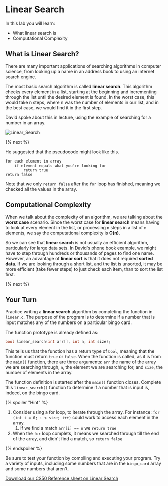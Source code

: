 # Linear Search

In this lab you will learn:

- What linear search is
- Computational Complexity

## What is Linear Search?

There are many important applications of searching algorithms in computer science, from looking up a name in an address book to using an internet search engine.

The most basic search algorithm is called **linear search**. This algorithm checks every element in a list, starting at the beginning and incrementing through the list until the desired element is found. In the worst case, this would take n steps, where n was the number of elements in our list, and in the best case, we would find it in the first step.

David spoke about this in lecture, using the example of searching for a number in an array.

![Linear_Search](http://labs.cs50nestm.net/linear_search.gif)

{% next %}

He suggested that the pseudocode might look like this.

```
for each element in array
    if element equals what you're looking for
        return true
return false
```

Note that we only `return false` after the `for` loop has finished, meaning we checked all the values in the array.


## Computational Complexity

When we talk about the complexity of an algorithm, we are talking about the **worst case** scenario. Since the worst case for **linear search** means having to look at every element in the list, or processing `n` steps in a list of `n` elements, we say the computational complexity is **O(n)**.

So we can see that **linear search** is not usually an efficient algorithm, particularly for large data sets. In David's phone book example, we might have to step through hundreds or thousands of pages to find one name. However, an advantage of **linear sort** is that it does not required **sorted data**. If we are looking through a short list, and the list is unsorted, it may be more efficient (take fewer steps) to just check each item, than to sort the list first.

{% next %}

## Your Turn

Practice writing a **linear search** algorithm by completing the function in `linear.c`. The purpose of the program is to determine if a number that is input matches any of the numbers on a particular bingo card.

The function prototype is already defined as:

```c
bool linear_search(int arr[], int n, int size);
```

This tells us that the function has a return type of `bool`, meaning that the function must return `true` or `false`. When the function is called, as it is from the `main()` function, there are three arguments: `arr` the name of the array we are searching through, `n`, the element we are searching for, and `size`, the number of elements in the array.

The function definition is started after the `main()` function closes. Complete this `linear_search()` function to determine if a number that is input is, indeed, on the bingo card.

{% spoiler "Hint" %}

1. Consider using a for loop, to iterate through the array. For instance: `for (int i = 0; i < size; i++)` could work to access each element in the array.
    1. If we find a match  `arr[i] == n` we `return true`
2. When the `for` loop complets, it means we searched through till the end of the array, and didn't find a match, so `return false`    

{% endspoiler %}

Be sure to test your function by compiling and executing your program. Try a variety of inputs, including some numbers that are in the `bingo_card` array and some numbers that aren't.


[Download our CS50 Reference sheet on Linear Search](https://ap.cs50.school/assets/pdfs/unit3/linear_search.pdf)
